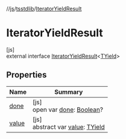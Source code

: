 //[js](../../../index.md)/[tsstdlib](../index.md)/[IteratorYieldResult](index.md)

# IteratorYieldResult

[js]\
external interface [IteratorYieldResult](index.md)&lt;[TYield](index.md)&gt;

## Properties

| Name | Summary |
|---|---|
| [done](done.md) | [js]<br>open var [done](done.md): [Boolean](https://kotlinlang.org/api/latest/jvm/stdlib/kotlin/-boolean/index.html)? |
| [value](value.md) | [js]<br>abstract var [value](value.md): [TYield](index.md) |
